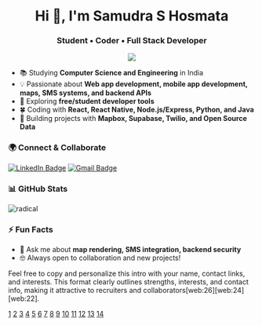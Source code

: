 <h1 align="center">Hi 👋, I'm Samudra S Hosmata</h1>
<h3 align="center">Student • Coder • Full Stack Developer</h3>

<p align="center">
  <img src="https://readme-typing-svg.herokuapp.com?lines=Computer+Science+Student;Full+Stack+Developer;React+Native+Mobile+Developer;Always+learning+and+building!&center=true&width=500&height=45">
</p>

- 📚 Studying **Computer Science and Engineering** in India
- 💡 Passionate about **Web app development, mobile app development, maps, SMS systems, and backend APIs**
- 🔭 Exploring **free/student developer tools**
- 🍀 Coding with **React, React Native, Node.js/Express, Python, and Java**
- 🚀 Building projects with **Mapbox, Supabase, Twilio, and Open Source Data**

### 🌍 Connect & Collaborate
[![LinkedIn Badge](https://img.shields.io/badge/-LinkedIn-blue?style=flat-square&logo=Linkedin&logoColor=white&link=https://www.linkedin.com/in/samudra-s-hosmata-2581032a7/)](https://www.linkedin.com/in/samudra-s-hosmata-2581032a7/)
[![Gmail Badge](https://img.shields.io/badge/-EMAIL-red?style=flat-square&logo=Gmail&logoColor=white&link=mailto:samudrahosmata@gmail.com)](mailto:samudrahosmata@gmail.com)

### 📊 GitHub Stats

 ![radical](https://github-readme-stats.vercel.app/api?username=samudra1024&show_icons=true&theme=radical)

### ⚡ Fun Facts
- 💬 Ask me about **map rendering, SMS integration, backend security**
- 🤓 Always open to collaboration and new projects!



Feel free to copy and personalize this intro with your name, contact links, and interests. This format clearly outlines strengths, interests, and contact info, making it attractive to recruiters and collaborators[web:26][web:24][web:22].

[1](https://github.com/abhisheknaiidu/awesome-github-profile-readme)
[2](https://www.reddit.com/r/github/comments/uulygm/what_are_some_really_nice_github_profile_readmes/)
[3](https://dev.to/github/10-standout-github-profile-readmes-h2o)
[4](https://www.youtube.com/watch?v=DWFs6aqknqw)
[5](https://dev.to/github/how-to-create-a-github-profile-readme-jha)
[6](https://docs.github.com/account-and-profile/setting-up-and-managing-your-github-profile/customizing-your-profile/managing-your-profile-readme)
[7](https://www.freecodecamp.org/news/how-to-write-a-good-readme-file/)
[8](https://www.youtube.com/watch?v=rCt9DatF63I)
[9](https://github.com/coderjojo/creative-profile-readme)
[10](https://devgancode.hashnode.dev/how-to-create-a-stunning-github-readme-profile)
[11](https://rahuldkjain.github.io/gh-profile-readme-generator/)
[12](https://github.com/rzashakeri/beautify-github-profile)
[13](https://www.linkedin.com/pulse/i-built-github-readme-showcase-my-skills-get-software-mridul-1ubwc)
[14](https://github.com/AswinBarath/AswinBarath)
